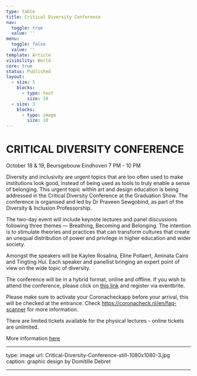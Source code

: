 ```yaml
---
type: table
title: Critical Diversity Conference
nav:
  toggle: true
  value: ''
menu:
  toggle: false
  value: ''
template: Article
visibility: World
core: true
status: Published
layout:
  - size: 5
    blocks:
      - type: text
        size: 10
  - size: 3
    blocks:
      - type: image
        size: 10
---
```


# CRITICAL DIVERSITY CONFERENCE
October 18 & 19, Beursgebouw Eindhoven
7 PM - 10 PM 

Diversity and inclusivity are urgent topics that are too often used to make institutions look good, instead of being used as tools to truly enable a sense of belonging. This urgent topic within art and design education is being addressed in the Critical Diversity Conference at the Graduation Show. The conference is organised and led by Dr Praveen Sewgobind, as part of the Diversity & Inclusion Professorship.

The two-day event will include keynote lectures and panel discussions following three themes — Breathing, Becoming and Belonging. The intention is to stimulate theories and practices that can transform cultures that create an unequal distribution of power and privilege in higher education and wider society. 

Amongst the speakers will be Kaylee Rosalina, Eline Pollaert, Aminata Cairo and Tingting Hui. Each speaker and panellist bringing an expert point of view on the wide topic of diversity. 

The conference will be in a hybrid format, online and offline. If you wish to attend the conference, please click on [this link](https://www.eventbrite.nl/e/tickets-critical-diversity-conference-171924469717) and register via eventbrite. 

Please make sure to activate your Coronacheckapp before your arrival, this will be checked at the entrance. Check <https://coronacheck.nl/en/faq-scanner> for more information.

There are limited tickets available for the physical lectures - online tickets are unlimited.

More information [here](https://designacademy.nl/p/research-and-debate/professorships/critical-diversity-conference)

---

type: image
url: Critical-Diversity-Conference-still-1080x1080-3.jpg
caption: graphic design by Domitille Debret

---

